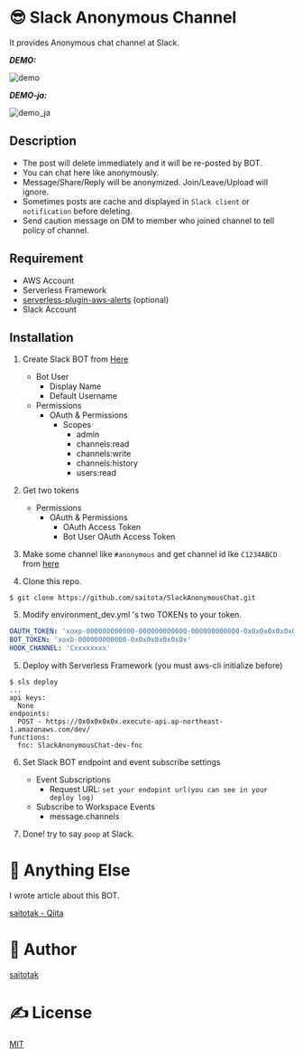 ﻿# 😎 Slack Anonymous Channel
It provides Anonymous chat channel at Slack.

***DEMO:***

![demo](https://user-images.githubusercontent.com/1152469/37695513-52bd3158-2d13-11e8-8626-dea07e1dd439.gif)

***DEMO-ja:***

![demo_ja](https://user-images.githubusercontent.com/1152469/37695515-5526551e-2d13-11e8-835d-bcd41861aa60.gif)


## Description
- The post will delete immediately and it will be re-posted by BOT.
- You can chat here like anonymously.
- Message/Share/Reply will be anonymized. Join/Leave/Upload will ignore.
- Sometimes posts are cache and displayed in `Slack client` or `notification`  before deleting.
- Send caution message on DM to member who joined channel to tell policy of channel.

## Requirement
- AWS Account
- Serverless Framework
- [serverless-plugin-aws-alerts](https://serverless.com/blog/serverless-ops-metrics/) (optional)
- Slack Account

## Installation
1. Create Slack BOT from [Here](https://api.slack.com/slack-apps)
    - Bot User
        - Display Name
        - Default Username
    - Permissions
        - OAuth & Permissions
            - Scopes
                - admin
                - channels:read
                - channels:write
                - channels:history
                - users:read
2. Get two tokens
    - Permissions
        - OAuth & Permissions
            - OAuth Access Token
            - Bot User OAuth Access Token

3. Make some channel like `#anonymous` and get channel id lke `C1234ABCD` from [here](https://api.slack.com/methods/channels.list/test)

4. Clone this repo.
```
$ git clone https://github.com/saitota/SlackAnonymousChat.git
```

5. Modify environment_dev.yml 's two TOKENs to your token.
``` environment_dev.yml
OAUTH_TOKEN: 'xoxp-000000000000-000000000000-000000000000-0x0x0x0x0x0x0x0x0x0x0x0x0x0x0x0x'
BOT_TOKEN: 'xoxb-000000000000-0x0x0x0x0x0x0x'
HOOK_CHANNEL: 'Cxxxxxxxx'
```

5. Deploy with Serverless Framework (you must aws-cli initialize before)
```
$ sls deploy
...
api keys:
  None
endpoints:
  POST - https://0x0x0x0x0x.execute-api.ap-northeast-1.amazonaws.com/dev/
functions:
  fnc: SlackAnonymousChat-dev-fnc
```
6. Set Slack BOT endpoint and event subscribe settings 
    - Event Subscriptions
        - Request URL: `set your endopint url(you can see in your deploy log)`
    - Subscribe to Workspace Events
        - message.channels

7. Done! try to say `poop` at Slack.

# 🤔 Anything Else
I wrote article about this BOT.

[saitotak - Qiita](https://qiita.com/saitotak/)

# 🐑 Author
[saitotak](https://qiita.com/saitotak)

# ✍ License
[MIT](./LICENSE)
